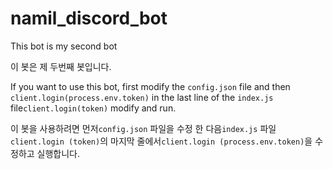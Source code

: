 # namil_discord_bot

This bot is my second bot

이 봇은 제 두번째 봇입니다.


If you want to use this bot, first modify the `config.json` file and then `client.login(process.env.token)` in the last line of the `index.js` file`client.login(token)` modify and run.

이 봇을 사용하려면 먼저`config.json` 파일을 수정 한 다음`index.js` 파일`client.login (token)`의 마지막 줄에서`client.login (process.env.token)`을 수정하고 실행합니다.

